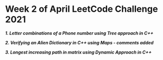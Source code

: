 # Week 2 of April LeetCode Challenge 2021

***1. Letter combinations of a Phone number using Tree approach in C++***

***2. Verifying an Alien Dictionary in C++ using Maps - comments added***

***3. Longest increasing path in matrix using Dynamic Approach in C++***

